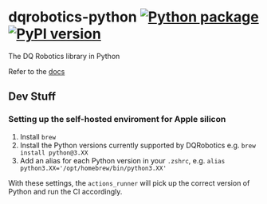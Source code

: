 # dqrobotics-python  [![Python package](https://github.com/dqrobotics/python/actions/workflows/python_package.yml/badge.svg)](https://github.com/dqrobotics/python/actions/workflows/python_package.yml) [![PyPI version](https://badge.fury.io/py/dqrobotics.svg)](https://badge.fury.io/py/dqrobotics) 
The DQ Robotics library in Python

Refer to the [docs](https://dqroboticsgithubio.readthedocs.io/en/latest/installation/python.html)


## Dev Stuff

### Setting up the self-hosted enviroment for Apple silicon

1. Install `brew`
2. Install the Python versions currently supported by DQRobotics e.g. `brew install python@3.XX`
3. Add an alias for each Python version in your `.zshrc`, e.g. `alias python3.XX='/opt/homebrew/bin/python3.XX'`

With these settings, the `actions_runner` will pick up the correct version of Python and run the CI accordingly. 
